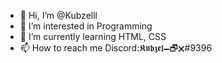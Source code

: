 - 👋 Hi, I’m @Kubzelll
- 👀 I’m interested in Programming 
- 🌱 I’m currently learning HTML, CSS
- 📫 How to reach me Discord:𝕶𝖚𝖇𝖟𝖊𝖑🗕🗗🗙#9396

<!---
Kubzelll/Kubzelll is a ✨ special ✨ repository because its `README.md` (this file) appears on your GitHub profile.
You can click the Preview link to take a look at your changes.
--->
